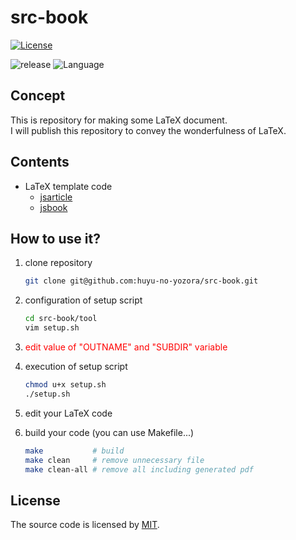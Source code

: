 # src-book
[![License](https://img.shields.io/badge/license-MIT-blue)](LICENSE)
<!-- for public repo -->
<!-- ![release](https://img.shields.io/github/v/release/[user-name]/[repository-name]) -->
<!-- for private repo -->
![release](https://img.shields.io/static/v1?label=release&message=v1.0.0&color=brightgreen)
![Language](https://img.shields.io/static/v1?label=language&message=LaTeX&color=blueviolet)


## Concept
This is repository for making some LaTeX document.  
I will publish this repository to convey the wonderfulness of LaTeX.


## Contents
* LaTeX template code  
  * [jsarticle](https://github.com/huyu-no-yozora/src-article)
  * [jsbook](https://github.com/huyu-no-yozora/src-book)


## How to use it?
1. clone repository
   ```bash
   git clone git@github.com:huyu-no-yozora/src-book.git
   ```
1. configuration of setup script
   ```bash
   cd src-book/tool
   vim setup.sh
   ```
1. <font color="red">edit value of "OUTNAME" and "SUBDIR" variable</font>

1. execution of setup script
   ```bash
   chmod u+x setup.sh
   ./setup.sh
   ```
1. edit your LaTeX code
 
1. build your code
   (you can use Makefile...)
   ```bash
   make           # build
   make clean     # remove unnecessary file
   make clean-all # remove all including generated pdf
   ```


## License
The source code is licensed by [MIT](LICENSE).


